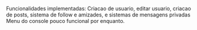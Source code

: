 Funcionalidades implementadas: Criacao de usuario, editar usuario, criacao de posts, sistema de follow e amizades, e sistemas de mensagens privadas
Menu do console pouco funcional por enquanto.
